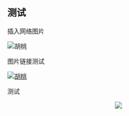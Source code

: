 ## 测试



插入网络图片

![胡桃](https://cdn.jsdelivr.net/gh/iszhangyt/pictures@img/img/202401280015295.png "是胡桃呀")



图片链接测试

[![胡桃](https://cdn.jsdelivr.net/gh/iszhangyt/pictures@img/img/202401280015019.png "atri")](https://cdn.jsdelivr.net/gh/iszhangyt/pictures@img/img/202401280015019.png)



测试

<div align=center><img src="https://cdn.jsdelivr.net/gh/iszhangyt/pictures@img/img/202401280015484.png"></div>


